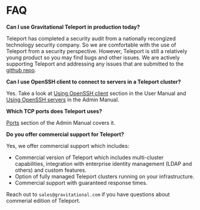 # FAQ

**Can I use Gravitational Teleport in production today?**

Teleport has completed a security audit from a nationally recongized technology security company. So we are comfortable with the use of Teleport from a security perspective. However, Teleport is still a relatively young product so you may find bugs and other issues. We are actively supporting Teleport and addressing any issues that are submitted to the [github repo](https://github.com/gravitational/teleport).

**Can I use OpenSSH client to connect to servers in a Teleport cluster?**

Yes. Take a look at [Using OpenSSH client](user-manual.md#integration-with-openssh) section in the User Manual
and [Using OpenSSH servers](admin-guide.md) in the Admin Manual.

**Which TCP ports does Teleport uses?**

[Ports](admin-guide.md#ports) section of the Admin Manual covers it.

**Do you offer commercial support for Teleport?**

Yes, we offer commercial support which includes:

* Commercial version of Teleport which includes multi-cluster capabilities, 
  integration with enterprise identity management (LDAP and others) and custom features.
* Option of fully managed Teleport clusters running on your infrastructure.
* Commercial support with guaranteed response times.

Reach out to `sales@gravitational.com` if you have questions about commerial edition of Teleport.
